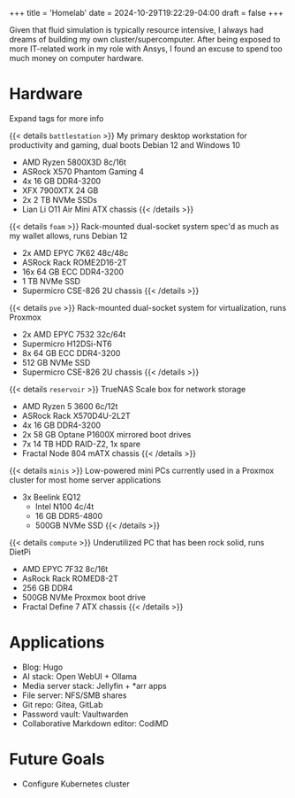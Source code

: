 +++
title = 'Homelab'
date = 2024-10-29T19:22:29-04:00
draft = false 
+++

Given that fluid simulation is typically resource intensive, I always had dreams of building my own cluster/supercomputer. After being exposed to more IT-related work in my role with Ansys, I found an excuse to spend too much money on computer hardware.

# Hardware
Expand tags for more info

{{< details `battlestation` >}}
My primary desktop workstation for productivity and gaming, dual boots Debian 12 and Windows 10
- AMD Ryzen 5800X3D 8c/16t
- ASRock X570 Phantom Gaming 4
- 4x 16 GB DDR4-3200
- XFX 7900XTX 24 GB
- 2x 2 TB NVMe SSDs
- Lian Li O11 Air Mini ATX chassis
{{< /details >}}

{{< details `foam` >}}
Rack-mounted dual-socket system spec'd as much as my wallet allows, runs Debian 12
- 2x AMD EPYC 7K62 48c/48c
- ASRock Rack ROME2D16-2T 
- 16x 64 GB ECC DDR4-3200 
- 1 TB NVMe SSD
- Supermicro CSE-826 2U chassis
{{< /details >}}

{{< details `pve` >}}
Rack-mounted dual-socket system for virtualization, runs Proxmox
- 2x AMD EPYC 7532 32c/64t
- Supermicro H12DSi-NT6
- 8x 64 GB ECC DDR4-3200 
- 512 GB NVMe SSD
- Supermicro CSE-826 2U chassis
{{< /details >}}

{{< details `reservoir` >}}
TrueNAS Scale box for network storage
- AMD Ryzen 5 3600 6c/12t
- ASRock Rack X570D4U-2L2T
- 4x 16 GB DDR4-3200
- 2x 58 GB Optane P1600X mirrored boot drives
- 7x 14 TB HDD RAID-Z2, 1x spare
- Fractal Node 804 mATX chassis
{{< /details >}}

{{< details `minis` >}}
Low-powered mini PCs currently used in a Proxmox cluster for most home server applications
- 3x Beelink EQ12
    - Intel N100 4c/4t
    - 16 GB DDR5-4800
    - 500GB NVMe SSD
{{< /details >}}

{{< details `compute` >}}
Underutilized PC that has been rock solid, runs DietPi
- AMD EPYC 7F32 8c/16t
- AsRock Rack ROMED8-2T
- 256 GB DDR4
- 500GB NVMe Proxmox boot drive
- Fractal Define 7 ATX chassis
{{< /details >}}

# Applications

- Blog: Hugo
- AI stack: Open WebUI + Ollama
- Media server stack: Jellyfin + *arr apps
- File server: NFS/SMB shares
- Git repo: Gitea, GitLab
- Password vault: Vaultwarden
- Collaborative Markdown editor: CodiMD

# Future Goals

- Configure Kubernetes cluster